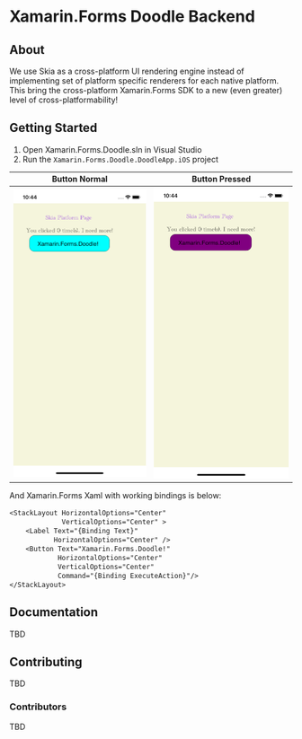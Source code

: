 # Xamarin.Forms Doodle Backend

## About

We use Skia as a cross-platform UI rendering engine instead of implementing set of platform specific renderers for each native platform. This bring the cross-platform Xamarin.Forms SDK to a new (even greater) level of cross-platformability!

## Getting Started

1. Open Xamarin.Forms.Doodle.sln in Visual Studio
2. Run the `Xamarin.Forms.Doodle.DoodleApp.iOS` project

|Button Normal  | Button Pressed |
| ------------- | ------------- |
|  ![Button Normal](Screenshots/Doodle.Button.Normal.png) |  ![Button Pressed](Screenshots/Doodle.Button.Pressed.png) |

And Xamarin.Forms Xaml with working bindings is below:

```xaml
<StackLayout HorizontalOptions="Center" 
             VerticalOptions="Center" >
    <Label Text="{Binding Text}"
           HorizontalOptions="Center" />
    <Button Text="Xamarin.Forms.Doodle!" 
            HorizontalOptions="Center" 
            VerticalOptions="Center"
            Command="{Binding ExecuteAction}"/>
</StackLayout>
```

## Documentation

TBD

## Contributing

TBD

### Contributors

TBD
